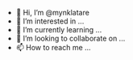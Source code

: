 - 👋 Hi, I’m @mynklatare
- 👀 I’m interested in ...
- 🌱 I’m currently learning ...
- 💞️ I’m looking to collaborate on ...
- 📫 How to reach me ...

<!---
mynklatare/mynklatare is a ✨ special ✨ repository because its `README.md` (this file) appears on your GitHub profile.
You can click the Preview link to take a look at your changes.
--->
